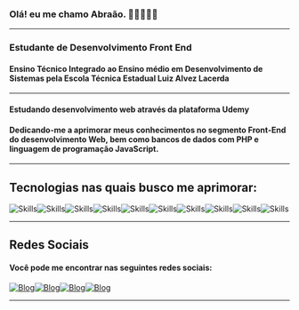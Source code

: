 ### Olá! eu me chamo Abraão. 👋🏽🧑🏽‍💻<Br>

<hr/>

### Estudante de Desenvolvimento Front End
#### Ensino Técnico Integrado ao Ensino médio em Desenvolvimento de Sistemas pela Escola Técnica Estadual Luiz Alvez Lacerda 

<hr>

#### Estudando desenvolvimento web através da plataforma Udemy
#### Dedicando-me a aprimorar meus conhecimentos no segmento Front-End do desenvolvimento Web, bem como bancos de dados com PHP e linguagem de programação JavaScript.
<hr>

## Tecnologias nas quais busco me aprimorar:

![Skills](https://img.shields.io/badge/HTML5-E34F26?style=for-the-badge&logo=html5&logoColor=white)![Skills](https://img.shields.io/badge/CSS3-1572B6?style=for-the-badge&logo=css3&logoColor=white)![Skills](https://img.shields.io/badge/JavaScript-323330?style=for-the-badge&logo=javascript&logoColor=F7DF1E)![Skills](https://img.shields.io/badge/Sass-CC6699?style=for-the-badge&logo=sass&logoColor=white)![Skills](https://img.shields.io/badge/Bootstrap-563D7C?style=for-the-badge&logo=bootstrap&logoColor=white)![Skills](https://img.shields.io/badge/React-20232A?style=for-the-badge&logo=react&logoColor=61DAFB)![Skills](https://img.shields.io/badge/PHP-777BB4?style=for-the-badge&logo=php&logoColor=white)![Skills](https://img.shields.io/badge/MySQL-005C84?style=for-the-badge&logo=mysql&logoColor=white)![Skills](https://img.shields.io/badge/Ionic-3880FF?style=for-the-badge&logo=ionic&logoColor=white)![Skills](https://img.shields.io/badge/Node.js-43853D?style=for-the-badge&logo=node.js&logoColor=white)



<hr>

## Redes Sociais
#### Você pode me encontrar nas seguintes redes sociais:

[![Blog](https://img.shields.io/badge/Instagram-E4405F?style=for-the-badge&logo=instagram&logoColor=white)](https://www.instagram.com/abraao_fsantos/)[![Blog](https://img.shields.io/badge/Facebook-1877F2?style=for-the-badge&logo=facebook&logoColor=white)](https://www.facebook.com/profile.php?id=61554218602385)[![Blog](https://img.shields.io/badge/LinkedIn-0077B5?style=for-the-badge&logo=linkedin&logoColor=white)](https://www.linkedin.com/in/abra%C3%A3o-filipi-aaa915273/)[![Blog](https://img.shields.io/badge/GitHub-100000?style=for-the-badge&logo=github&logoColor=white)](https://github.com/Abraa0-Dev)
<hr>

